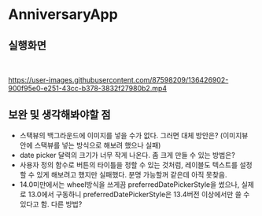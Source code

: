 # AnniversaryApp

## 실행화면
<br>

https://user-images.githubusercontent.com/87598209/136426902-900f95e0-e251-43cc-b378-3832f27980b2.mp4


## 보완 및 생각해봐야할 점
* 스택뷰의 백그라운드에 이미지를 넣을 수가 없다. 그러면 대체 방안은? (이미지뷰 안에 스택뷰를 넣는 방식으로 해보려 했으나 실패)
* date picker 달력의 크기가 너무 작게 나온다. 좀 크게 만들 수 있는 방법은?
* 사용자 정의 함수로 버튼의 타이틀을 정할 수 있는 것처럼, 레이블도 텍스트를 설정할 수 있게 해보려고 했지만 실패했다. 분명 가능할꺼 같은데 아직 못찾음.
* 14.0미만에서는 wheel방식을 쓰게끔 preferredDatePickerStyle을 썼으나, 실제로 13.0에서 구동하니 preferredDatePickerStyle은 13.4버전 이상에서만 쓸 수 있다고 함. 다른 방법?
 
